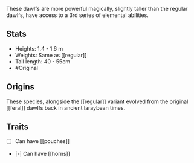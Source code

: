 These dawlfs are more powerful magically, slightly taller than the regular dawlfs, have access to a 3rd series of elemental abilities.
## Stats
- Heights: 1.4 - 1.6 m
- Weights: Same as [[regular]]
- Tail length: 40 - 55cm
- #Original
## Origins
These species, alongside the [[regular]] variant evolved from the original [[feral]] dawlfs back in ancient laraybean times.
## Traits
- [ ] Can have [[pouches]]
- [-] Can have [[horns]]